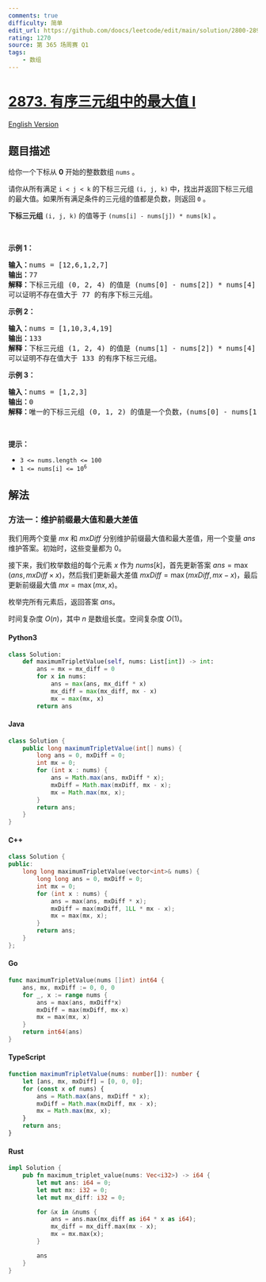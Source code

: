 ```yaml
---
comments: true
difficulty: 简单
edit_url: https://github.com/doocs/leetcode/edit/main/solution/2800-2899/2873.Maximum%20Value%20of%20an%20Ordered%20Triplet%20I/README.md
rating: 1270
source: 第 365 场周赛 Q1
tags:
    - 数组
---
```


<!-- problem:start -->

# [2873. 有序三元组中的最大值 I](https://leetcode.cn/problems/maximum-value-of-an-ordered-triplet-i)

[English Version](/solution/2800-2899/2873.Maximum%20Value%20of%20an%20Ordered%20Triplet%20I/README_EN.md)

## 题目描述

<!-- description:start -->

<p>给你一个下标从 <strong>0</strong> 开始的整数数组 <code>nums</code> 。</p>

<p>请你从所有满足&nbsp;<code>i &lt; j &lt; k</code> 的下标三元组 <code>(i, j, k)</code> 中，找出并返回下标三元组的最大值。如果所有满足条件的三元组的值都是负数，则返回 <code>0</code> 。</p>

<p><strong>下标三元组</strong> <code>(i, j, k)</code> 的值等于 <code>(nums[i] - nums[j]) * nums[k]</code> 。</p>

<p>&nbsp;</p>

<p><strong class="example">示例 1：</strong></p>

<pre>
<strong>输入：</strong>nums = [12,6,1,2,7]
<strong>输出：</strong>77
<strong>解释：</strong>下标三元组 (0, 2, 4) 的值是 (nums[0] - nums[2]) * nums[4] = 77 。
可以证明不存在值大于 77 的有序下标三元组。
</pre>

<p><strong class="example">示例 2：</strong></p>

<pre>
<strong>输入：</strong>nums = [1,10,3,4,19]
<strong>输出：</strong>133
<strong>解释：</strong>下标三元组 (1, 2, 4) 的值是 (nums[1] - nums[2]) * nums[4] = 133 。
可以证明不存在值大于 133 的有序下标三元组。
</pre>

<p><strong class="example">示例 3：</strong></p>

<pre>
<strong>输入：</strong>nums = [1,2,3]
<strong>输出：</strong>0
<strong>解释：</strong>唯一的下标三元组 (0, 1, 2) 的值是一个负数，(nums[0] - nums[1]) * nums[2] = -3 。因此，答案是 0 。
</pre>

<p>&nbsp;</p>

<p><strong>提示：</strong></p>

<ul>
	<li><code>3 &lt;= nums.length &lt;= 100</code></li>
	<li><code>1 &lt;= nums[i] &lt;= 10<sup>6</sup></code></li>
</ul>

<!-- description:end -->

## 解法

<!-- solution:start -->

### 方法一：维护前缀最大值和最大差值

我们用两个变量 $\textit{mx}$ 和 $\textit{mxDiff}$ 分别维护前缀最大值和最大差值，用一个变量 $\textit{ans}$ 维护答案。初始时，这些变量都为 $0$。

接下来，我们枚举数组的每个元素 $x$ 作为 $\textit{nums}[k]$，首先更新答案 $\textit{ans} = \max(\textit{ans}, \textit{mxDiff} \times x)$，然后我们更新最大差值 $\textit{mxDiff} = \max(\textit{mxDiff}, \textit{mx} - x)$，最后更新前缀最大值 $\textit{mx} = \max(\textit{mx}, x)$。

枚举完所有元素后，返回答案 $\textit{ans}$。

时间复杂度 $O(n)$，其中 $n$ 是数组长度。空间复杂度 $O(1)$。

<!-- tabs:start -->

#### Python3

```python
class Solution:
    def maximumTripletValue(self, nums: List[int]) -> int:
        ans = mx = mx_diff = 0
        for x in nums:
            ans = max(ans, mx_diff * x)
            mx_diff = max(mx_diff, mx - x)
            mx = max(mx, x)
        return ans
```

#### Java

```java
class Solution {
    public long maximumTripletValue(int[] nums) {
        long ans = 0, mxDiff = 0;
        int mx = 0;
        for (int x : nums) {
            ans = Math.max(ans, mxDiff * x);
            mxDiff = Math.max(mxDiff, mx - x);
            mx = Math.max(mx, x);
        }
        return ans;
    }
}
```

#### C++

```cpp
class Solution {
public:
    long long maximumTripletValue(vector<int>& nums) {
        long long ans = 0, mxDiff = 0;
        int mx = 0;
        for (int x : nums) {
            ans = max(ans, mxDiff * x);
            mxDiff = max(mxDiff, 1LL * mx - x);
            mx = max(mx, x);
        }
        return ans;
    }
};
```

#### Go

```go
func maximumTripletValue(nums []int) int64 {
	ans, mx, mxDiff := 0, 0, 0
	for _, x := range nums {
		ans = max(ans, mxDiff*x)
		mxDiff = max(mxDiff, mx-x)
		mx = max(mx, x)
	}
	return int64(ans)
}
```

#### TypeScript

```ts
function maximumTripletValue(nums: number[]): number {
    let [ans, mx, mxDiff] = [0, 0, 0];
    for (const x of nums) {
        ans = Math.max(ans, mxDiff * x);
        mxDiff = Math.max(mxDiff, mx - x);
        mx = Math.max(mx, x);
    }
    return ans;
}
```

#### Rust

```rust
impl Solution {
    pub fn maximum_triplet_value(nums: Vec<i32>) -> i64 {
        let mut ans: i64 = 0;
        let mut mx: i32 = 0;
        let mut mx_diff: i32 = 0;

        for &x in &nums {
            ans = ans.max(mx_diff as i64 * x as i64);
            mx_diff = mx_diff.max(mx - x);
            mx = mx.max(x);
        }

        ans
    }
}
```

<!-- tabs:end -->

<!-- solution:end -->

<!-- problem:end -->
